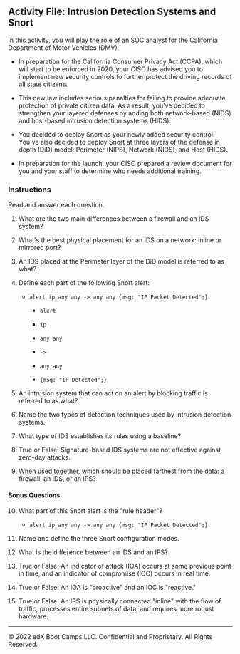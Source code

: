 ## Activity File: Intrusion Detection Systems and Snort

In this activity, you will play the role of an SOC analyst for the California Department of Motor Vehicles (DMV). 

- In preparation for the California Consumer Privacy Act (CCPA), which will start to be enforced in 2020, your CISO has advised you to implement new security controls to further protect the driving records of all state citizens.

- This new law includes serious penalties for failing to provide adequate protection of private citizen data. As a result, you’ve decided to strengthen your layered defenses by adding both network-based (NIDS) and host-based intrusion detection systems (HIDS).

- You decided to deploy Snort as your newly added security control. You’ve also decided to deploy Snort at three layers of the defense in depth (DiD) model: Perimeter (NIPS), Network (NIDS), and Host (HIDS). 

- In preparation for the launch, your CISO prepared a review document for you and your staff to determine who needs additional training.

### Instructions

Read and answer each question.

1. What are the two main differences between a firewall and an IDS system?


2. What's the best physical placement for an IDS on a network: inline or mirrored port?


3. An IDS placed at the Perimeter layer of the DiD model is referred to as what?


4. Define each part of the following Snort alert:

    - `alert ip any any -> any any {msg: "IP Packet Detected";}`

        - `alert`

    
        - `ip`


        - `any any` 

    
        - `->`

    
        - `any any`

    
        - `{msg: "IP Detected";}`

 

5. An intrusion system that can act on an alert by blocking traffic is referred to as what?

    
6. Name the two types of detection techniques used by intrusion detection systems.

 
7. What type of IDS establishes its rules using a baseline?

 
8. True or False: Signature-based IDS systems are not effective against zero-day attacks.


9. When used together, which should be placed farthest from the data: a firewall, an IDS, or an IPS?

#### Bonus Questions
   
10. What part of this Snort alert is the "rule header"?

    - `alert ip any any -> any any {msg: "IP Packet Detected";}`

   
11. Name and define the three Snort configuration modes.


12. What is the difference between an IDS and an IPS?


13. True or False: An indicator of attack (IOA) occurs at some previous point in time, and an indicator of compromise (IOC) occurs in real time.


14. True or False: An IOA is "proactive" and an IOC is "reactive."


15. True or False: An IPS is physically connected "inline" with the flow of traffic, processes entire subnets of data, and requires more robust hardware.

---
© 2022 edX Boot Camps LLC. Confidential and Proprietary. All Rights Reserved.
